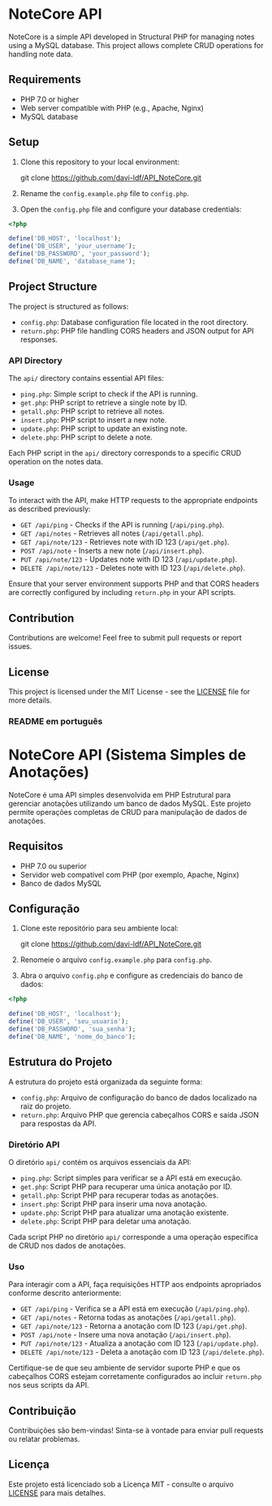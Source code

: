 # NoteCore API

NoteCore is a simple API developed in Structural PHP for managing notes using a MySQL database. This project allows complete CRUD operations for handling note data.

## Requirements

- PHP 7.0 or higher
- Web server compatible with PHP (e.g., Apache, Nginx)
- MySQL database

## Setup

1. Clone this repository to your local environment:

    git clone https://github.com/davi-ldf/API_NoteCore.git


2. Rename the `config.example.php` file to `config.php`.


3. Open the `config.php` file and configure your database credentials:

```php
<?php

define('DB_HOST', 'localhost');
define('DB_USER', 'your_username');
define('DB_PASSWORD', 'your_password');
define('DB_NAME', 'database_name');

````

## Project Structure

The project is structured as follows:

- `config.php`: Database configuration file located in the root directory.
- `return.php`: PHP file handling CORS headers and JSON output for API responses.

### API Directory

The `api/` directory contains essential API files:

- `ping.php`: Simple script to check if the API is running.
- `get.php`: PHP script to retrieve a single note by ID.
- `getall.php`: PHP script to retrieve all notes.
- `insert.php`: PHP script to insert a new note.
- `update.php`: PHP script to update an existing note.
- `delete.php`: PHP script to delete a note.

Each PHP script in the `api/` directory corresponds to a specific CRUD operation on the notes data.

### Usage

To interact with the API, make HTTP requests to the appropriate endpoints as described previously:

- `GET /api/ping` - Checks if the API is running (`/api/ping.php`).
- `GET /api/notes` - Retrieves all notes (`/api/getall.php`).
- `GET /api/note/123` - Retrieves note with ID 123 (`/api/get.php`).
- `POST /api/note` - Inserts a new note (`/api/insert.php`).
- `PUT /api/note/123` - Updates note with ID 123 (`/api/update.php`).
- `DELETE /api/note/123` - Deletes note with ID 123 (`/api/delete.php`).

Ensure that your server environment supports PHP and that CORS headers are correctly configured by including `return.php` in your API scripts.

## Contribution

Contributions are welcome! Feel free to submit pull requests or report issues.

## License

This project is licensed under the MIT License - see the [LICENSE](LICENSE) file for more details.



### README em português


# NoteCore API (Sistema Simples de Anotações)

NoteCore é uma API simples desenvolvida em PHP Estrutural para gerenciar anotações utilizando um banco de dados MySQL. Este projeto permite operações completas de CRUD para manipulação de dados de anotações.

## Requisitos

- PHP 7.0 ou superior
- Servidor web compatível com PHP (por exemplo, Apache, Nginx)
- Banco de dados MySQL

## Configuração

1. Clone este repositório para seu ambiente local:


    git clone https://github.com/davi-ldf/API_NoteCore.git


2. Renomeie o arquivo `config.example.php` para `config.php`.

3. Abra o arquivo `config.php` e configure as credenciais do banco de dados:

```php
<?php

define('DB_HOST', 'localhost');
define('DB_USER', 'seu_usuario');
define('DB_PASSWORD', 'sua_senha');
define('DB_NAME', 'nome_do_banco');
```

## Estrutura do Projeto

A estrutura do projeto está organizada da seguinte forma:

- `config.php`: Arquivo de configuração do banco de dados localizado na raiz do projeto.
- `return.php`: Arquivo PHP que gerencia cabeçalhos CORS e saída JSON para respostas da API.

### Diretório API

O diretório `api/` contém os arquivos essenciais da API:

- `ping.php`: Script simples para verificar se a API está em execução.
- `get.php`: Script PHP para recuperar uma única anotação por ID.
- `getall.php`: Script PHP para recuperar todas as anotações.
- `insert.php`: Script PHP para inserir uma nova anotação.
- `update.php`: Script PHP para atualizar uma anotação existente.
- `delete.php`: Script PHP para deletar uma anotação.

Cada script PHP no diretório `api/` corresponde a uma operação específica de CRUD nos dados de anotações.

### Uso

Para interagir com a API, faça requisições HTTP aos endpoints apropriados conforme descrito anteriormente:

- `GET /api/ping` - Verifica se a API está em execução (`/api/ping.php`).
- `GET /api/notes` - Retorna todas as anotações (`/api/getall.php`).
- `GET /api/note/123` - Retorna a anotação com ID 123 (`/api/get.php`).
- `POST /api/note` - Insere uma nova anotação (`/api/insert.php`).
- `PUT /api/note/123` - Atualiza a anotação com ID 123 (`/api/update.php`).
- `DELETE /api/note/123` - Deleta a anotação com ID 123 (`/api/delete.php`).

Certifique-se de que seu ambiente de servidor suporte PHP e que os cabeçalhos CORS estejam corretamente configurados ao incluir `return.php` nos seus scripts da API.

## Contribuição

Contribuições são bem-vindas! Sinta-se à vontade para enviar pull requests ou relatar problemas.

## Licença

Este projeto está licenciado sob a Licença MIT - consulte o arquivo [LICENSE](LICENSE) para mais detalhes.

